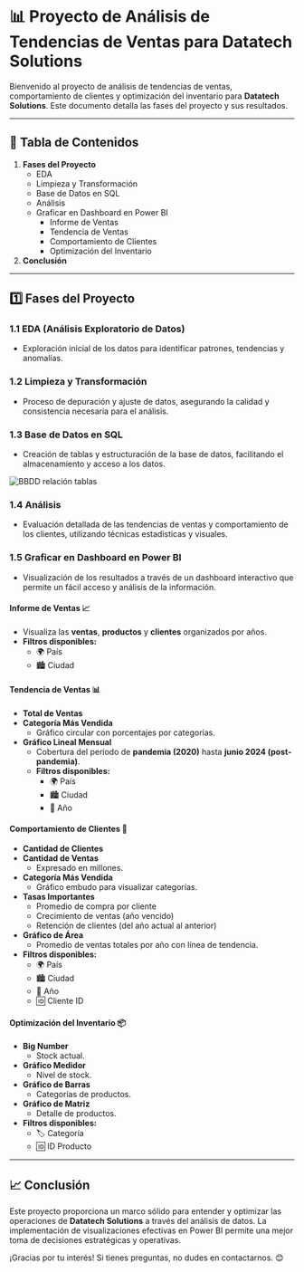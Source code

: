 # **📊 Proyecto de Análisis de Tendencias de Ventas para Datatech Solutions**

Bienvenido al proyecto de análisis de tendencias de ventas, comportamiento de clientes y optimización del inventario para **Datatech Solutions**. Este documento detalla las fases del proyecto y sus resultados.

---

## **📌 Tabla de Contenidos**

1. **Fases del Proyecto**  
   * EDA  
   * Limpieza y Transformación  
   * Base de Datos en SQL  
   * Análisis  
   * Graficar en Dashboard en Power BI  
     * Informe de Ventas  
     * Tendencia de Ventas  
     * Comportamiento de Clientes  
     * Optimización del Inventario  
2. **Conclusión**

---

## **1️⃣ Fases del Proyecto**

### **1.1 EDA (Análisis Exploratorio de Datos)**

* Exploración inicial de los datos para identificar patrones, tendencias y anomalías.

### **1.2 Limpieza y Transformación**

* Proceso de depuración y ajuste de datos, asegurando la calidad y consistencia necesaria para el análisis.

### **1.3 Base de Datos en SQL**

* Creación de tablas y estructuración de la base de datos, facilitando el almacenamiento y acceso a los datos.  
    
![BBDD relación tablas](https://github.com/Yael-Parra/proyecto-da-j-modulo4-equipo/blob/main/image.png)

### **1.4 Análisis**

* Evaluación detallada de las tendencias de ventas y comportamiento de los clientes, utilizando técnicas estadísticas y visuales.

### **1.5 Graficar en Dashboard en Power BI**

* Visualización de los resultados a través de un dashboard interactivo que permite un fácil acceso y análisis de la información.

#### **Informe de Ventas 📈**

* Visualiza las **ventas**, **productos** y **clientes** organizados por años.  
* **Filtros disponibles:**  
  * 🌍 País  
  * 🏙️ Ciudad

#### **Tendencia de Ventas 📊**

* **Total de Ventas**  
* **Categoría Más Vendida**  
  * Gráfico circular con porcentajes por categorías.  
* **Gráfico Lineal Mensual**  
  * Cobertura del periodo de **pandemia (2020)** hasta **junio 2024 (post-pandemia)**.  
  * **Filtros disponibles:**  
    * 🌍 País  
    * 🏙️ Ciudad  
    * 📅 Año

#### **Comportamiento de Clientes 👥**

* **Cantidad de Clientes**  
* **Cantidad de Ventas**  
  * Expresado en millones.  
* **Categoría Más Vendida**  
  * Gráfico embudo para visualizar categorías.  
* **Tasas Importantes**  
  * Promedio de compra por cliente  
  * Crecimiento de ventas (año vencido)  
  * Retención de clientes (del año actual al anterior)  
* **Gráfico de Área**  
  * Promedio de ventas totales por año con línea de tendencia.  
* **Filtros disponibles:**  
  * 🌍 País  
  * 🏙️ Ciudad  
  * 📅 Año  
  * 🆔 Cliente ID

#### **Optimización del Inventario 📦**

* **Big Number**  
  * Stock actual.  
* **Gráfico Medidor**  
  * Nivel de stock.  
* **Gráfico de Barras**  
  * Categorías de productos.  
* **Gráfico de Matriz**  
  * Detalle de productos.  
* **Filtros disponibles:**  
  * 🏷️ Categoría  
  * 🆔 ID Producto

---

## **📈 Conclusión**

Este proyecto proporciona un marco sólido para entender y optimizar las operaciones de **Datatech Solutions** a través del análisis de datos. La implementación de visualizaciones efectivas en Power BI permite una mejor toma de decisiones estratégicas y operativas.

¡Gracias por tu interés\! Si tienes preguntas, no dudes en contactarnos. 😊
